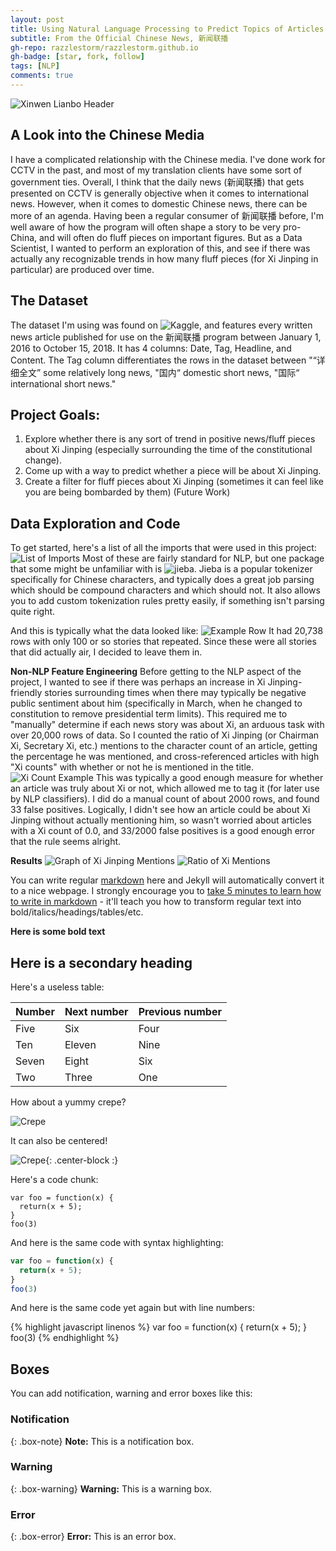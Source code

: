 ```yaml
---
layout: post
title: Using Natural Language Processing to Predict Topics of Articles (now in Chinese!)
subtitle: From the Official Chinese News, 新闻联播
gh-repo: razzlestorm/razzlestorm.github.io
gh-badge: [star, fork, follow]
tags: [NLP]
comments: true
---
```


![Xinwen Lianbo Header](razzlestorm.github.io/img/header.jpg)

## A Look into the Chinese Media
I have a complicated relationship with the Chinese media. I've done work for CCTV in the past, and most of my translation clients have some sort of government ties.
Overall, I think that the daily news (新闻联播) that gets presented on CCTV is generally objective when it comes to international news. However, when it comes to domestic Chinese news, there can be more of an agenda. Having been a regular consumer of 新闻联播 before, I'm well aware of how the program will often shape a story to be very pro-China, and will often do fluff pieces on important figures.
But as a Data Scientist, I wanted to perform an exploration of this, and see if there was actually any recognizable trends in how many fluff pieces (for Xi Jinping in particular) are produced over time.

## The Dataset
The dataset I'm using was found on ![Kaggle](https://www.kaggle.com/noxmoon/chinese-official-daily-news-since-2016), and features every written news article published for use on the 新闻联播 program between January 1, 2016 to October 15, 2018. It has 4 columns: Date, Tag, Headline, and Content.
The Tag column differentiates the rows in the dataset between "“详细全文” some relatively long news, "国内“ domestic short news, "国际“ international short news."

## Project Goals:
1. Explore whether there is any sort of trend in positive news/fluff pieces about Xi Jinping (especially surrounding the time of the constitutional change).
2. Come up with a way to predict whether a piece will be about Xi Jinping.
3. Create a filter for fluff pieces about Xi Jinping (sometimes it can feel like you are being bombarded by them) (Future Work)

## Data Exploration and Code
To get started, here's a list of all the imports that were used in this project:
![List of Imports](razzlestorm.github.io/img/Build1_imports.png)
Most of these are fairly standard for NLP, but one package that some might be unfamiliar with is ![jieba](https://github.com/fxsjy/jieba). Jieba is a popular tokenizer specifically for Chinese characters, and typically does a great job parsing which should be compound characters and which should not. It also allows you to add custom tokenization rules pretty easily, if something isn't parsing quite right.

And this is typically what the data looked like:
![Example Row](razzlestorm.github.io/img/Build1_Example_Row.png)
It had 20,738 rows with only 100 or so stories that repeated. Since these were all stories that did actually air, I decided to leave them in.

**Non-NLP Feature Engineering**
Before getting to the NLP aspect of the project, I wanted to see if there was perhaps an increase in Xi Jinping-friendly stories surrounding times when there may typically be negative public sentiment about him (specifically in March, when he changed to constitution to remove presidential term limits). This required me to "manually" determine if each news story was about Xi, an arduous task with over 20,000 rows of data.
So I counted the ratio of Xi Jinping (or Chairman Xi, Secretary Xi, etc.) mentions to the character count of an article, getting the percentage he was mentioned, and cross-referenced articles with high "Xi counts" with whether or not he is mentioned in the title. 
![Xi Count Example](razzlestorm.github.io/img/Build1_xi_count.png)
This was typically a good enough measure for whether an article was truly about Xi or not, which allowed me to tag it (for later use by NLP classifiers). I did do a manual count of about 2000 rows, and found 33 false positives. Logically, I didn't see how an article could be about Xi Jinping without actually mentioning him, so wasn't worried about articles with a Xi count of 0.0, and 33/2000 false positives is a good enough error that the rule seems alright.

**Results**
![Graph of Xi Jinping Mentions](razzlestorm.github.io/img/Build1_xi_graph.png)
![Ratio of Xi Mentions](razzlestorm.github.io/img/Build1_xi_ratio.png)



You can write regular [markdown](http://markdowntutorial.com/) here and Jekyll will automatically convert it to a nice webpage.  I strongly encourage you to [take 5 minutes to learn how to write in markdown](http://markdowntutorial.com/) - it'll teach you how to transform regular text into bold/italics/headings/tables/etc.

**Here is some bold text**

## Here is a secondary heading

Here's a useless table:

| Number | Next number | Previous number |
| :------ |:--- | :--- |
| Five | Six | Four |
| Ten | Eleven | Nine |
| Seven | Eight | Six |
| Two | Three | One |


How about a yummy crepe?

![Crepe](https://s3-media3.fl.yelpcdn.com/bphoto/cQ1Yoa75m2yUFFbY2xwuqw/348s.jpg)

It can also be centered!

![Crepe](https://s3-media3.fl.yelpcdn.com/bphoto/cQ1Yoa75m2yUFFbY2xwuqw/348s.jpg){: .center-block :}

Here's a code chunk:

~~~
var foo = function(x) {
  return(x + 5);
}
foo(3)
~~~

And here is the same code with syntax highlighting:

```javascript
var foo = function(x) {
  return(x + 5);
}
foo(3)
```

And here is the same code yet again but with line numbers:

{% highlight javascript linenos %}
var foo = function(x) {
  return(x + 5);
}
foo(3)
{% endhighlight %}

## Boxes
You can add notification, warning and error boxes like this:

### Notification

{: .box-note}
**Note:** This is a notification box.

### Warning

{: .box-warning}
**Warning:** This is a warning box.

### Error

{: .box-error}
**Error:** This is an error box.
